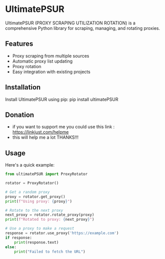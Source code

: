 # UltimatePSUR

UltimatePSUR (PROXY SCRAPING UTILIZATION ROTATION) is a comprehensive Python library for scraping, managing, and rotating proxies.

## Features

- Proxy scraping from multiple sources
- Automatic proxy list updating
- Proxy rotation
- Easy integration with existing projects

## Installation

Install UltimatePSUR using pip:
pip install ultimatePSUR

## Donation
- if you want to support me you could use this link : https://linkjust.com/helpme
- this will help me a lot  THANKS!!!


## Usage

Here's a quick example:

```python
from ultimatePSUR import ProxyRotator

rotator = ProxyRotator()

# Get a random proxy
proxy = rotator.get_proxy()
print(f"Using proxy: {proxy}")

# Rotate to the next proxy
next_proxy = rotator.rotate_proxy(proxy)
print(f"Rotated to proxy: {next_proxy}")

# Use a proxy to make a request
response = rotator.use_proxy('https://example.com')
if response:
    print(response.text)
else:
    print("Failed to fetch the URL")

